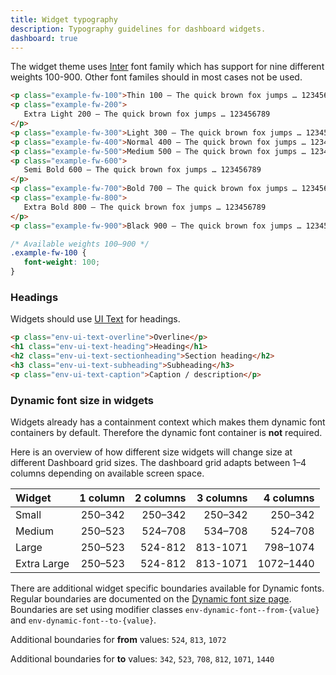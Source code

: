 ```yaml
---
title: Widget typography
description: Typography guidelines for dashboard widgets.
dashboard: true
---
```


The widget theme uses [Inter](https://fonts.google.com/specimen/Inter) font family which has support for nine different weights
100-900. Other font familes should in most cases not be used.

```html nocode
<p class="example-fw-100">Thin 100 — The quick brown fox jumps … 123456789</p>
<p class="example-fw-200">
   Extra Light 200 — The quick brown fox jumps … 123456789
</p>
<p class="example-fw-300">Light 300 — The quick brown fox jumps … 123456789</p>
<p class="example-fw-400">Normal 400 — The quick brown fox jumps … 123456789</p>
<p class="example-fw-500">Medium 500 — The quick brown fox jumps … 123456789</p>
<p class="example-fw-600">
   Semi Bold 600 — The quick brown fox jumps … 123456789
</p>
<p class="example-fw-700">Bold 700 — The quick brown fox jumps … 123456789</p>
<p class="example-fw-800">
   Extra Bold 800 — The quick brown fox jumps … 123456789
</p>
<p class="example-fw-900">Black 900 — The quick brown fox jumps … 123456789</p>
```

```css
/* Available weights 100–900 */
.example-fw-100 {
   font-weight: 100;
}
```

### Headings

Widgets should use [UI Text](/typography/ui-text/) for headings.

```html
<p class="env-ui-text-overline">Overline</p>
<h1 class="env-ui-text-heading">Heading</h1>
<h2 class="env-ui-text-sectionheading">Section heading</h2>
<h3 class="env-ui-text-subheading">Subheading</h3>
<p class="env-ui-text-caption">Caption / description</p>
```

### Dynamic font size in widgets <span id="dynamic-font-size" class="offset-anchor"></span>

Widgets already has a containment context which makes them dynamic font containers by default.
Therefore the dynamic font container is **not** required.

Here is an overview of how different size widgets will change size at different Dashboard grid sizes.
The dashboard grid adapts between 1–4 columns depending on available screen space.

| Widget      | 1 column | 2 columns | 3 columns | 4 columns |
| :---------- | -------: | --------: | --------: | --------: |
| Small       |  250–342 |   250–342 |   250–342 |   250–342 |
| Medium      |  250–523 |   524–708 |   534–708 |   524–708 |
| Large       |  250–523 |   524-812 |  813-1071 |  798–1074 |
| Extra Large |  250–523 |   524-812 |  813-1071 | 1072–1440 |

There are additional widget specific boundaries available for Dynamic fonts. Regular boundaries are documented
on the [Dynamic font size page](/typography/basic-text/#dynamic-font-width-boundaries).
Boundaries are set using modifier classes `env-dynamic-font--from-{value}` and `env-dynamic-font--to-{value}`.

Additional boundaries for **from** values: `524`, `813`, `1072`

Additional boundaries for **to** values: `342`, `523`, `708`, `812`, `1071`, `1440`
